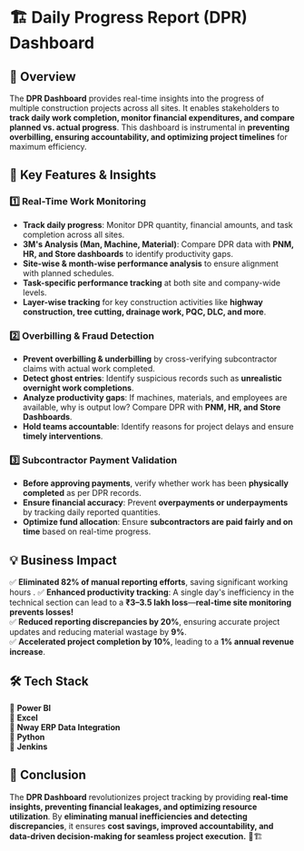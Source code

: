 # 🏗️ Daily Progress Report (DPR) Dashboard  

## 🚀 Overview  
The **DPR Dashboard** provides real-time insights into the progress of multiple construction projects across all sites. It enables stakeholders to **track daily work completion, monitor financial expenditures, and compare planned vs. actual progress**. This dashboard is instrumental in **preventing overbilling, ensuring accountability, and optimizing project timelines** for maximum efficiency.  

## 🎯 **Key Features & Insights**  

### 1️⃣ **Real-Time Work Monitoring**  
- **Track daily progress**: Monitor DPR quantity, financial amounts, and task completion across all sites.
- **3M's Analysis (Man, Machine, Material)**: Compare DPR data with **PNM, HR, and Store dashboards** to identify productivity gaps.    
- **Site-wise & month-wise performance analysis** to ensure alignment with planned schedules.  
- **Task-specific performance tracking** at both site and company-wide levels.  
- **Layer-wise tracking** for key construction activities like **highway construction, tree cutting, drainage work, PQC, DLC, and more**.  

### 2️⃣ **Overbilling & Fraud Detection**  
- **Prevent overbilling & underbilling** by cross-verifying subcontractor claims with actual work completed.  
- **Detect ghost entries**: Identify suspicious records such as **unrealistic overnight work completions**.  
- **Analyze productivity gaps**: If machines, materials, and employees are available, why is output low? Compare DPR with **PNM, HR, and Store Dashboards**.  
- **Hold teams accountable**: Identify reasons for project delays and ensure **timely interventions**.  

### 3️⃣ **Subcontractor Payment Validation**  
- **Before approving payments**, verify whether work has been **physically completed** as per DPR records.  
- **Ensure financial accuracy**: Prevent **overpayments or underpayments** by tracking daily reported quantities.  
- **Optimize fund allocation**: Ensure **subcontractors are paid fairly and on time** based on real-time progress.  

## 💡 **Business Impact**  
✅ **Eliminated 82% of manual reporting efforts**, saving significant working hours . 
✅ **Enhanced productivity tracking**: A single day's inefficiency in the technical section can lead to a **₹3–3.5 lakh loss**—**real-time site monitoring prevents losses!**  
✅ **Reduced reporting discrepancies by 20%**, ensuring accurate project updates and reducing material wastage by **9%**.   
✅ **Accelerated project completion by 10%**, leading to a **1% annual revenue increase**.  

## 🛠 **Tech Stack**  
🔹 **Power BI**  
🔹 **Excel**  
🔹 **Nway ERP Data Integration**  
🔹 **Python**  
🔹 **Jenkins**  

## 📌 **Conclusion**  
The **DPR Dashboard** revolutionizes project tracking by providing **real-time insights, preventing financial leakages, and optimizing resource utilization**. By **eliminating manual inefficiencies and detecting discrepancies**, it ensures **cost savings, improved accountability, and data-driven decision-making for seamless project execution.** 🚀🏗️  
